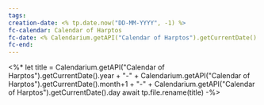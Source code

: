 ```yaml
---
tags:
creation-date: <% tp.date.now("DD-MM-YYYY", -1) %>
fc-calendar: Calendar of Harptos
fc-date: <% Calendarium.getAPI("Calendar of Harptos").getCurrentDate().year + "-" + Calendarium.getAPI("Calendar of Harptos").getCurrentDate().month+1 + "-" + Calendarium.getAPI("Calendar of Harptos").getCurrentDate().day %>
fc-end:
---
```


<%*
let title = Calendarium.getAPI("Calendar of Harptos").getCurrentDate().year + "-" + Calendarium.getAPI("Calendar of Harptos").getCurrentDate().month+1 + "-" + Calendarium.getAPI("Calendar of Harptos").getCurrentDate().day
await tp.file.rename(title) 
-%>